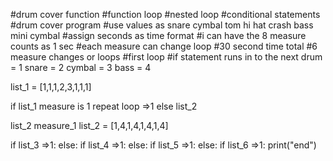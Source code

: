 #drum cover function
#function loop
#nested loop
#conditional statements
#drum cover program
#use values as snare cymbal tom hi hat crash bass mini cymbal
#assign seconds as time format
#i can have the 8 measure counts as 1 sec
#each measure can change loop
#30 second time total
#6 measure changes or loops
#first loop
#if statement runs in to the next
drum = 1
snare = 2
cymbal = 3
bass = 4

list_1 = [1,1,1,2,3,1,1,1]

if list_1 measure is 1 repeat loop =>1
else list_2

list_2
measure_1
list_2 = [1,4,1,4,1,4,1,4]

if list_3 =>1:
else:
if list_4 =>1:
else:
if list_5 =>1:
else:
if list_6 =>1:
print("end")
